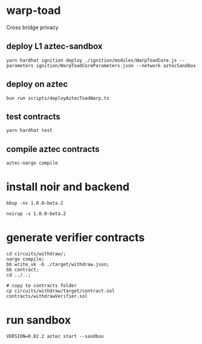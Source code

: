 # warp-toad
Cross bridge privacy


## deploy L1 aztec-sandbox
`yarn hardhat ignition deploy ./ignition/modules/WarpToadCore.js --parameters ignition/WarpToadCoreParameters.json --network aztecSandbox`

## deploy on aztec
`bun run scripts/deployAztecToadWarp.ts `

## test contracts
`yarn hardhat test`

## compile aztec contracts
`aztec-nargo compile`

# install noir and backend
```shell
bbup -nv 1.0.0-beta.2
```

```shell
noirup -v 1.0.0-beta.2
```

# generate verifier contracts
<!-- //this should be a bash script lmao -->
```shell
cd circuits/withdraw/; 
nargo compile; 
bb write_vk -b ./target/withdraw.json;
bb contract;
cd ../..;

# copy to contracts folder
cp circuits/withdraw/target/contract.sol contracts/withdrawVerifier.sol
```


# run sandbox
`VERSION=0.82.2 aztec start --sandbox`